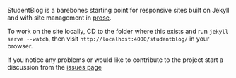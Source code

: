StudentBlog is a barebones starting point for responsive sites built on Jekyll and with site management in [prose](http://prose.io).

To work on the site locally, CD to the folder where this exists and run `jekyll serve --watch`, then visit `http://localhost:4000/studentblog/` in your browser.

If you notice any problems or would like to contribute to the project start a discussion from the [issues page](https://github.com/prose/starter/issues)

